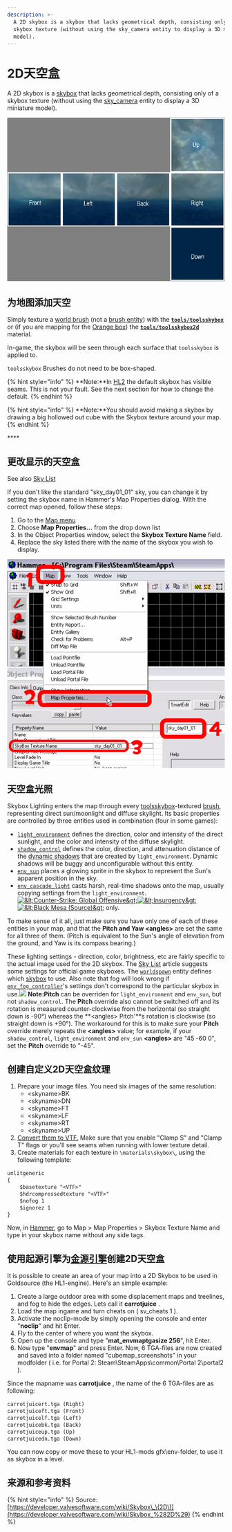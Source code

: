 ```yaml
---
description: >-
  A 2D skybox is a skybox that lacks geometrical depth, consisting only of a
  skybox texture (without using the sky_camera entity to display a 3D miniature
  model).
---
```


# 2D天空盒

A 2D skybox is a [skybox](./) that lacks geometrical depth, consisting only of a skybox texture \(without using the [sky\_camera](https://developer.valvesoftware.com/wiki/Sky_camera) entity to display a 3D miniature model\).

![](../../../.gitbook/assets/skybox_template.jpg)

## 为地图添加天空

Simply texture a [world brush](https://developer.valvesoftware.com/wiki/World_brush) \(not a [brush entity](https://developer.valvesoftware.com/wiki/Brush_entity)\) with the [**`tools/toolsskybox`**](https://developer.valvesoftware.com/wiki/Tool_textures) or \(if you are mapping for the [Orange box](https://developer.valvesoftware.com/wiki/Orange_box)\) the [**`tools/toolsskybox2d`**](https://developer.valvesoftware.com/wiki/Tool_textures) material.

In-game, the skybox will be seen through each surface that `toolsskybox` is applied to.

`toolsskybox` Brushes do not need to be box-shaped.

{% hint style="info" %}
**Note:**In [HL2](https://developer.valvesoftware.com/wiki/HL2) the default skybox has visible seams. This is not your fault. See the next section for how to change the default.
{% endhint %}

{% hint style="info" %}
**Note:**You should avoid making a skybox by drawing a big hollowed out cube with the Skybox texture around your map.
{% endhint %}

\*\*\*\*

## 更改显示的天空盒

See also [Sky List](https://developer.valvesoftware.com/wiki/Sky_List)

If you don't like the standard "sky\_day01\_01" sky, you can change it by setting the skybox name in Hammer's Map Properties dialog. With the correct map opened, follow these steps:

1. Go to the [Map menu](https://developer.valvesoftware.com/wiki/Hammer_Map_Menu)
2. Choose **Map Properties...** from the drop down list
3. In the Object Properties window, select the **Skybox Texture Name** field.
4. Replace the sky listed there with the name of the skybox you wish to display.

![](../../../.gitbook/assets/sky_change.png)

## 天空盒光照

Skybox Lighting enters the map through every [toolsskybox](https://developer.valvesoftware.com/wiki/Skybox)-textured [brush](https://developer.valvesoftware.com/wiki/Brush), representing direct sun/moonlight and diffuse skylight. Its basic properties are controlled by three entities used in combination \(four in some games\):

* [`light_environment`](https://developer.valvesoftware.com/wiki/Light_environment) defines the direction, color and intensity of the direct sunlight, and the color and intensity of the diffuse skylight.
* [`shadow_control`](https://developer.valvesoftware.com/wiki/Shadow_control) defines the color, direction, and attenuation distance of the [dynamic shadows](https://developer.valvesoftware.com/wiki/Dynamic_Shadows) that are created by `light_environment`. Dynamic shadows will be buggy and unconfigurable without this entity.
* [`env_sun`](https://developer.valvesoftware.com/wiki/Env_sun) places a glowing sprite in the skybox to represent the Sun's apparent position in the sky.
* [`env_cascade_light`](https://developer.valvesoftware.com/wiki/Env_cascade_light) casts harsh, real-time shadows onto the map, usually copying settings from the `light_environment`. [![&amp;lt;Counter-Strike: Global Offensive&amp;gt;](https://developer.valvesoftware.com/w/images/3/35/Csgo.png)](https://developer.valvesoftware.com/wiki/Counter-Strike:_Global_Offensive)[![&amp;lt;Insurgency&amp;gt;](https://developer.valvesoftware.com/w/images/a/af/Insurgency_16x_icon.png)](https://developer.valvesoftware.com/wiki/Insurgency)[![&amp;lt;Black Mesa \(Source\)&amp;gt;](https://developer.valvesoftware.com/w/images/c/cc/Black_mesa_icon.png)](https://developer.valvesoftware.com/wiki/Black_Mesa_%28Source%29) only.

To make sense of it all, just make sure you have only one of each of these entities in your map, and that the **Pitch and Yaw &lt;angles&gt;** are set the same for all three of them. \(Pitch is equivalent to the Sun's angle of elevation from the ground, and Yaw is its compass bearing.\)

These lighting settings - direction, color, brightness, etc are fairly specific to the actual image used for the 2D skybox. The [Sky List](https://developer.valvesoftware.com/wiki/Sky_List) article suggests some settings for official game skyboxes. The [`worldspawn`](https://developer.valvesoftware.com/wiki/Worldspawn) entity defines which [skybox](https://developer.valvesoftware.com/wiki/Sky_List) to use. Also note that fog will look wrong if [`env_fog_controller`](https://developer.valvesoftware.com/wiki/Env_fog_controller)'s settings don't correspond to the particular skybox in use.![](https://developer.valvesoftware.com/w/images/c/cc/Note.png) **Note:Pitch** can be overriden for `light_environment` and `env_sun`, but not `shadow_control`. The **Pitch** override also cannot be switched off and its rotation is measured counter-clockwise from the horizontal \(so straight down is -90°\) whereas the **&lt;angles&gt; Pitch'**s rotation is clockwise \(so straight down is +90°\). The workaround for this is to make sure your **Pitch** override merely repeats the **&lt;angles&gt;** value; for example, if your `shadow_control`, `light_environment` and `env_sun` **&lt;angles&gt;** are "45 -60 0", set the **Pitch** override to "-45".

## 创建自定义2D天空盒纹理

1. Prepare your image files. You need six images of the same resolution:
   * &lt;skyname&gt;BK
   * &lt;skyname&gt;DN
   * &lt;skyname&gt;FT
   * &lt;skyname&gt;LF
   * &lt;skyname&gt;RT
   * &lt;skyname&gt;UP
2. [Convert them to VTF.](https://developer.valvesoftware.com/wiki/Creating_a_Material) Make sure that you enable "Clamp S" and "Clamp T" flags or you'll see seams when running with lower texture detail.
3. Create materials for each texture in `\materials\skybox\`, using the following template:

```text
unlitgeneric
{
	$basetexture "<VTF>"
	$hdrcompressedtexture "<VTF>"
	$nofog 1
	$ignorez 1
}
```

Now, in [Hammer](https://developer.valvesoftware.com/wiki/Hammer), go to Map &gt; Map Properties &gt; Skybox Texture Name and type in your skybox name without any side tags.

## 使用起源引擎为[金源引擎](https://developer.valvesoftware.com/wiki/Goldsource)创建2D天空盒

It is possible to create an area of your map into a 2D Skybox to be used in Goldsource \(the HL1-engine\). Here's an simple example:

1. Create a large outdoor area with some displacement maps and treelines, and fog to hide the edges. Lets call it **carrotjuice** .
2. Load the map ingame and turn cheats on \( sv\_cheats 1 \).
3. Activate the noclip-mode by simply opening the console and enter "**noclip**" and hit Enter.
4. Fly to the center of where you want the skybox.
5. Open up the console and type "**mat\_envmaptgasize 256**", hit Enter.
6. Now type "**envmap**" and press Enter. Now, 6 TGA-files are now created and saved into a folder named "cubemap\_screenshots" in your modfolder \( i.e. for Portal 2: Steam\SteamApps\common\Portal 2\portal2 \).

Since the mapname was **carrotjuice** , the name of the 6 TGA-files are as following:

```text
carrotjuicert.tga (Right)
carrotjuiceft.tga (Front)
carrotjuicelf.tga (Left)
carrotjuicebk.tga (Back)
carrotjuiceup.tga (Up)
carrotjuicedn.tga (Down)
```

You can now copy or move these to your HL1-mods gfx\env-folder, to use it as skybox in a level.

## 来源和参考资料

{% hint style="info" %}
Source: [https://developer.valvesoftware.com/wiki/Skybox\_\(2D\)](https://developer.valvesoftware.com/wiki/Skybox_%282D%29)
{% endhint %}

